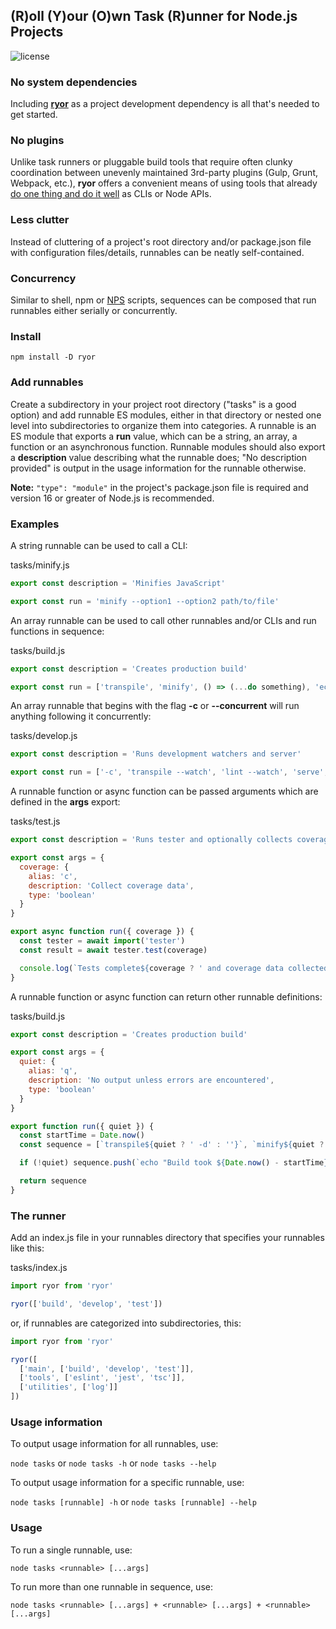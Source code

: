 ## (R)oll (Y)our (O)wn Task (R)unner for Node.js Projects

![license](https://img.shields.io/badge/License-MIT-green.svg)

### No system dependencies

Including **[ryor](https://www.npmjs.com/package/ryor)** as a project development dependency is all that's needed to get started.

### No plugins

Unlike task runners or pluggable build tools that require often clunky coordination between unevenly maintained 3rd-party plugins (Gulp, Grunt, Webpack, etc.), **ryor** offers a convenient means of using tools that already [do one thing and do it well](https://en.wikipedia.org/wiki/Unix_philosophy) as CLIs or Node APIs.

### Less clutter

Instead of cluttering of a project's root directory and/or package.json file with configuration files/details, runnables can be neatly self-contained.

### Concurrency

Similar to shell, npm or [NPS](https://www.npmjs.com/package/nps) scripts, sequences can be composed that run runnables either serially or concurrently.

### Install

`npm install -D ryor`

### Add runnables

Create a subdirectory in your project root directory ("tasks" is a good option) and add runnable ES modules, either in that directory or nested one level into subdirectories to organize them into categories. A runnable is an ES module that exports a **run** value, which can be a string, an array, a function or an asynchronous function. Runnable modules should also export a **description** value describing what the runnable does; "No description provided" is output in the usage information for the runnable otherwise.

**Note:** `"type": "module"` in the project's package.json file is required and version 16 or greater of Node.js is recommended.

### Examples

A string runnable can be used to call a CLI:

tasks/minify.js

```js
export const description = 'Minifies JavaScript'

export const run = 'minify --option1 --option2 path/to/file'
```

An array runnable can be used to call other runnables and/or CLIs and run functions in sequence:

tasks/build.js

```js
export const description = 'Creates production build'

export const run = ['transpile', 'minify', () => (...do something), 'echo "Done."',]
```

An array runnable that begins with the flag **-c** or **--concurrent** will run anything following it concurrently:

tasks/develop.js

```js
export const description = 'Runs development watchers and server'

export const run = ['-c', 'transpile --watch', 'lint --watch', 'serve', () => (...start some process for development)]
```

A runnable function or async function can be passed arguments which are defined in the **args** export:

tasks/test.js

```js
export const description = 'Runs tester and optionally collects coverage information'

export const args = {
  coverage: {
    alias: 'c',
    description: 'Collect coverage data',
    type: 'boolean'
  }
}

export async function run({ coverage }) {
  const tester = await import('tester')
  const result = await tester.test(coverage)

  console.log(`Tests complete${coverage ? ' and coverage data collected' : ''}`)
}
```

A runnable function or async function can return other runnable definitions:

tasks/build.js

```js
export const description = 'Creates production build'

export const args = {
  quiet: {
    alias: 'q',
    description: 'No output unless errors are encountered',
    type: 'boolean'
  }
}

export function run({ quiet }) {
  const startTime = Date.now()
  const sequence = [`transpile${quiet ? ' -d' : ''}`, `minify${quiet ? ' -d' : ''}`]

  if (!quiet) sequence.push(`echo "Build took ${Date.now() - startTime}ms."`)

  return sequence
}
```

### The runner

Add an index.js file in your runnables directory that specifies your runnables like this:

tasks/index.js

```js
import ryor from 'ryor'

ryor(['build', 'develop', 'test'])
```

or, if runnables are categorized into subdirectories, this:

```js
import ryor from 'ryor'

ryor([
  ['main', ['build', 'develop', 'test']],
  ['tools', ['eslint', 'jest', 'tsc']],
  ['utilities', ['log']]
])
```

### Usage information

To output usage information for all runnables, use:

`node tasks` or `node tasks -h` or `node tasks --help`

To output usage information for a specific runnable, use:

`node tasks [runnable] -h` or `node tasks [runnable] --help`

### Usage

To run a single runnable, use:

`node tasks <runnable> [...args]`

To run more than one runnable in sequence, use:

`node tasks <runnable> [...args] + <runnable> [...args] + <runnable> [...args]`

